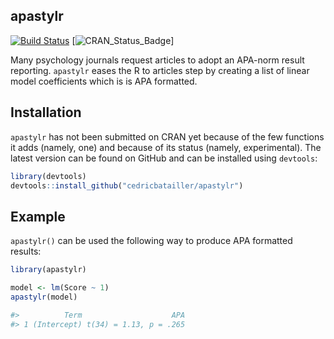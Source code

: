 apastylr
--------
[![Build Status](https://travis-ci.org/cedricbatailler/apastylr.svg?branch=master)](https://travis-ci.org/cedricbatailler/apastylr) [![CRAN\_Status\_Badge](http://www.r-pkg.org/badges/version/apastylr)]

Many psychology journals request articles to adopt an APA-norm result reporting. `apastylr` eases the R to articles step by creating a list of linear model coefficients which is is APA formatted.

## Installation

`apastylr` has not been  submitted on CRAN yet because of the few functions it adds (namely, one) and because of its status (namely, experimental). The latest version can be found on GitHub and can be installed using `devtools`:

``` r
library(devtools)
devtools::install_github("cedricbatailler/apastylr")
```

## Example

`apastylr()` can be used the following way to produce APA formatted results:

``` r
library(apastylr)

model <- lm(Score ~ 1)
apastylr(model)

#>          Term                    APA
#> 1 (Intercept) t(34) = 1.13, p = .265
```
